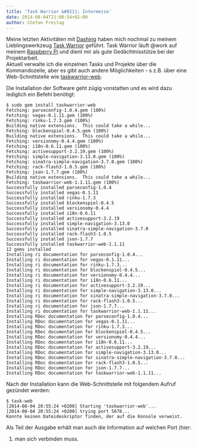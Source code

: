 ```yaml
---
title: 'Task Warrior &#8211; Intermezzo'
date: 2014-08-04T21:08:54+02:00
author: Stefan Freitag
---
```


Meine letzten Aktivitäten mit [Dashing](http://dashing.io/ "Dashing Homepage")
haben mich nochmal zu meinem Lieblingswerkzeug [Task
Warrior](http://taskwarrior.org/ "Task Warrior Homepage") geführt. Task Warrior
läuft @work auf meinem [Raspberry Pi](http://de.wikipedia.org/wiki/Raspberry_Pi
"Wikipedia zu Raspberry Pi") und dient mir als gute Gedächtnisstütze bei der
Projektarbeit.  
Aktuell verwalte ich die einzelnen Tasks und Projekte über die Kommandozeile,
aber es gibt auch andere Möglichkeiten - s z.B. über eine Web-Schnittstelle wie
[taskwarrior-web](https://github.com/theunraveler/taskwarrior-web "Git-Seite zu
TaskWarrior Web ").

Die Installation der Software geht zügig vonstatten und es wird dazu lediglich
ein Befehl benötigt:

```shell
$ sudo gem install taskwarrior-web
Fetching: parseconfig-1.0.4.gem (100%)
Fetching: vegas-0.1.11.gem (100%)
Fetching: rinku-1.7.3.gem (100%)
Building native extensions.  This could take a while...
Fetching: blockenspiel-0.4.5.gem (100%)
Building native extensions.  This could take a while...
Fetching: versionomy-0.4.4.gem (100%)
Fetching: i18n-0.6.11.gem (100%)
Fetching: activesupport-3.2.19.gem (100%)
Fetching: simple-navigation-3.13.0.gem (100%)
Fetching: sinatra-simple-navigation-3.7.0.gem (100%)
Fetching: rack-flash3-1.0.5.gem (100%)
Fetching: json-1.7.7.gem (100%)
Building native extensions.  This could take a while...
Fetching: taskwarrior-web-1.1.11.gem (100%)
Successfully installed parseconfig-1.0.4
Successfully installed vegas-0.1.11
Successfully installed rinku-1.7.3
Successfully installed blockenspiel-0.4.5
Successfully installed versionomy-0.4.4
Successfully installed i18n-0.6.11
Successfully installed activesupport-3.2.19
Successfully installed simple-navigation-3.13.0
Successfully installed sinatra-simple-navigation-3.7.0
Successfully installed rack-flash3-1.0.5
Successfully installed json-1.7.7
Successfully installed taskwarrior-web-1.1.11
12 gems installed
Installing ri documentation for parseconfig-1.0.4...
Installing ri documentation for vegas-0.1.11...
Installing ri documentation for rinku-1.7.3...
Installing ri documentation for blockenspiel-0.4.5...
Installing ri documentation for versionomy-0.4.4...
Installing ri documentation for i18n-0.6.11...
Installing ri documentation for activesupport-3.2.19...                                                                                                                                         
Installing ri documentation for simple-navigation-3.13.0...               
Installing ri documentation for sinatra-simple-navigation-3.7.0...         Installing ri documentation for rack-flash3-1.0.5...                       Installing ri documentation for json-1.7.7...                              Installing ri documentation for taskwarrior-web-1.1.11...                  Installing RDoc documentation for parseconfig-1.0.4...                     Installing RDoc documentation for vegas-0.1.11...                          Installing RDoc documentation for rinku-1.7.3...                           Installing RDoc documentation for blockenspiel-0.4.5...                    Installing RDoc documentation for versionomy-0.4.4...                      Installing RDoc documentation for i18n-0.6.11...                           Installing RDoc documentation for activesupport-3.2.19...                  Installing RDoc documentation for simple-navigation-3.13.0...              Installing RDoc documentation for sinatra-simple-navigation-3.7.0...       Installing RDoc documentation for rack-flash3-1.0.5...                     Installing RDoc documentation for json-1.7.7...                            Installing RDoc documentation for taskwarrior-web-1.1.11...
```

Nach der Installation kann die Web-Schnittstelle mit folgendem Aufruf gezündet
werden:

```shell
$ task-web 
[2014-08-04 20:55:24 +0200] Starting 'taskwarrior-web'...
[2014-08-04 20:55:24 +0200] trying port 5678...
Konnte keinen Dateideskriptor finden, der auf die Konsole verweist.
```

Als Teil der Ausgabe erhält man auch die Information auf welchen Port (hier:
1)    man sich verbinden muss.
